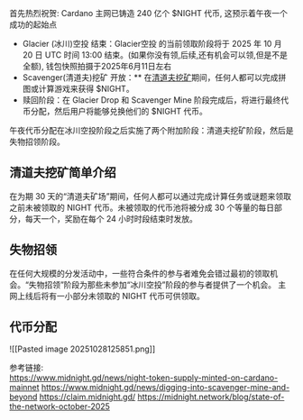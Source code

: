 
首先热烈祝贺: Cardano 主网已铸造 240 亿个 $NIGHT 代币, 这预示着午夜一个成功的起始点

- Glacier (冰川)空投 结束：Glacier空投 的当前领取阶段将于 2025 年 10 月 20 日 UTC 时间 13:00 结束。(如果你没有领,后续,还有机会可以领,但是不是全额), 钱包快照拍摄于2025年6月11日左右
- Scavenger(清道夫)挖矿 开放：** 在[清道夫挖矿](https://www.midnight.gd/news/digging-into-scavenger-mine-and-beyond)期间，任何人都可以完成拼图或计算游戏来获得 $NIGHT。
-  赎回阶段：在 Glacier Drop 和 Scavenger Mine 阶段完成后，将进行最终代币分配，然后用户将能够兑换他们的 $NIGHT 代币。

午夜代币分配在冰川空投阶段之后实施了两个附加阶段：清道夫挖矿阶段，然后是失物招领阶段。
## 清道夫挖矿简单介绍
在为期 30 天的“清道夫矿场”期间，任何人都可以通过完成计算任务或谜题来领取之前未被领取的 NIGHT 代币。未被领取的代币池将被分成 30 个等量的每日部分，每天一个，奖励在每个 24 小时时段结束时发放。

## 失物招领
在任何大规模的分发活动中，一些符合条件的参与者难免会错过最初的领取机会。“失物招领”阶段为那些未参加“冰川空投”阶段的参与者提供了一个机会。
主网上线后将有一小部分未领取的 NIGHT 代币可供领取。

## 代币分配
![[Pasted image 20251028125851.png]]


参考链接:    
https://www.midnight.gd/news/night-token-supply-minted-on-cardano-mainnet
https://www.midnight.gd/news/digging-into-scavenger-mine-and-beyond
https://claim.midnight.gd/
https://midnight.network/blog/state-of-the-network-october-2025